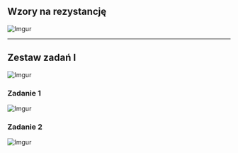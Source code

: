 ## Wzory na rezystancję
![Imgur](https://i.imgur.com/FdeeCxN.png)

----------

## Zestaw zadań I
![Imgur](https://i.imgur.com/xvMPjyv.png)

### Zadanie 1
![Imgur](https://i.imgur.com/jFLQgKr.jpg)

### Zadanie 2
![Imgur](https://i.imgur.com/d4DOhUW.jpg)